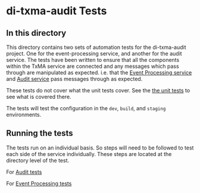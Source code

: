 # di-txma-audit Tests

## In this directory

This directory contains two sets of automation tests for the di-txma-audit project. One for the event-processing service, and another for the audit service.
The tests have been written to ensure that all the components within the TxMA service are connected and any messages which pass through are manipulated as expected. i.e. that the [Event Processing service](https://github.com/alphagov/di-txma-audit/tree/main/event-processing) and [Audit service](https://github.com/alphagov/di-txma-audit/tree/main/audit) pass messages through as expected.

These tests do not cover what the unit tests cover. See the [the unit tests](https://github.com/alphagov/di-txma-audit/tree/main/event-processing/lambda/tests/unit) to see what is covered there.

The tests will test the configuration in the `dev`, `build`, and `staging` environments.

## Running the tests

The tests run on an individual basis. So steps will need to be followed to test each side of the service individually. These steps are located at the directory level of the test.

For [Audit tests](https://github.com/alphagov/di-txma-audit/tree/main/tests/audit-tests)

For [Event Processing tests](https://github.com/alphagov/di-txma-audit/tree/main/tests/event-processing-tests)
